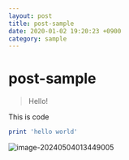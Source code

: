 ```yaml
---
layout: post
title: post-sample
date: 2020-01-02 19:20:23 +0900
category: sample
---
```

# post-sample
> Hello!

This is code
```ruby
print 'hello world'
```



![image-20240504013449005](C:\Users\16wjd\16wjdekdms_github_blog\16wjdekdms.github.io\images\2020-01-02-post1\image-20240504013449005.png)
